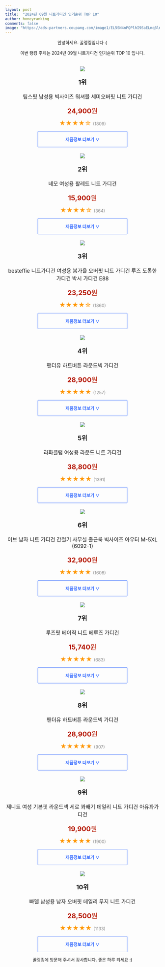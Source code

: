 ```yaml
---
layout: post
title:  "2024년 09월 니트가디건 인기순위 TOP 10"
author: honeyranking
comments: false
image: "https://ads-partners.coupang.com/image1/EL5SN4nPQPlhI9SaELmq3lmBx69gEMOEVfZqnaP2gi7kfeih-gNmZNq7t4FiO23OA_a_2QQEQu6vNqfi-w9pMNqqm0yNSeIol-32aSG8U1SVqlHxdMQkYZMumi_hvxHmfmaRykfFcTxOYDSUMrRAYFITpnkDAPMIZh2QDDUNjgvyl65wkNtvgqcogcM4rYybhwdQxwxt6czBzrPfnNJGkLNpwiPyR7bSfH1n_26W1T3PKB4YCuXMuknLJx0Quq5CDSkFTYG5jLs_pkIkn4r_dmcTvbVCZIyx4eT0PeI5BAx_XVMkbhYDrA5UPNmDgw=="
---
```

<p style="text-align: center;">안녕하세요. 꿀랭킹입니다 :)</p>
<p style="text-align: center;">이번 랭킹 주제는 2024년 09월 니트가디건 인기순위 TOP 10 입니다.</p><center><img src="https://ads-partners.coupang.com/image1/EL5SN4nPQPlhI9SaELmq3lmBx69gEMOEVfZqnaP2gi7kfeih-gNmZNq7t4FiO23OA_a_2QQEQu6vNqfi-w9pMNqqm0yNSeIol-32aSG8U1SVqlHxdMQkYZMumi_hvxHmfmaRykfFcTxOYDSUMrRAYFITpnkDAPMIZh2QDDUNjgvyl65wkNtvgqcogcM4rYybhwdQxwxt6czBzrPfnNJGkLNpwiPyR7bSfH1n_26W1T3PKB4YCuXMuknLJx0Quq5CDSkFTYG5jLs_pkIkn4r_dmcTvbVCZIyx4eT0PeI5BAx_XVMkbhYDrA5UPNmDgw==" style="margin-top:20px" /></center><p style="text-align: center; font-size: 20px"><b>1위</b></p><p style="text-align: center; font-size: 17px">팀스핏 남성용 빅사이즈 워셔블 세미오버핏 니트 가디건</p><p style="text-align: center;"><span style="color: #b61800; font-size: 22px;"><b>24,900</b>원</span></p><p style="text-align: center;"><span style="color: #ff9600; font-size: 20px;">★★★★☆ </span><span style="color: #878787;">(1809)</span></p><center><a href="https://link.coupang.com/re/AFFSDP?lptag=AF3899140&subid=honeyrank&pageKey=8311075469&itemId=23982085525&vendorItemId=91003191136&traceid=V0-153-629ae1d7be307615&clickBeacon=13dd7ed0-7d0b-11ef-8f2e-5239ac6617be%7E3&requestid=20240928050000280238430654&token=31850C%7CMIXED"><div style="font-size: 14px; display: inline-block; padding: 15px 90px; color: #346aff; border-radius: 2px; border: 1px solid #346aff; cursor: pointer;"><b>제품정보 더보기 &or;</b></div></a></center><center><img src="https://ads-partners.coupang.com/image1/Ofjas93FiMV6080hOVSQX-iBcK0usFGJZd_NCTTwMnCIZR4MI3NVciEpzPHj1-966pXXJMoI2GL2Zhcz2Ua64PKDldZrbnsuz-YEy4htKHqnuDJds-volUtAoSy2AdfgF8C3tFCxG4-Wy9_7g9lvm2Mn930OCsYnoV3r91JcA2I4gDzvj_JI-Ph7hZulzQwMrB7Z8bPmdn-Ji2IOfdWaB28MU3zQNOFFAxdHyiNAE6hBx1Q-wd54o7HIB_mWQSQ0oxCpn0AkfwEphpEdqDA0yJFu4r8R-tSyiRv2xkESMQFQcsJXo2lvB4s=" style="margin-top:20px" /></center><p style="text-align: center; font-size: 20px"><b>2위</b></p><p style="text-align: center; font-size: 17px">네모 여성용 팔레트 니트 가디건</p><p style="text-align: center;"><span style="color: #b61800; font-size: 22px;"><b>15,900</b>원</span></p><p style="text-align: center;"><span style="color: #ff9600; font-size: 20px;">★★★★☆ </span><span style="color: #878787;">(364)</span></p><center><a href="https://link.coupang.com/re/AFFSDP?lptag=AF3899140&subid=honeyrank&pageKey=4924363405&itemId=6458752821&vendorItemId=73776317529&traceid=V0-153-99d337b9b6773de8&requestid=20240928050000280238430654&token=31850C%7CMIXED"><div style="font-size: 14px; display: inline-block; padding: 15px 90px; color: #346aff; border-radius: 2px; border: 1px solid #346aff; cursor: pointer;"><b>제품정보 더보기 &or;</b></div></a></center><center><img src="https://ads-partners.coupang.com/image1/HBGBWaFjvLABNLx7HIrxEd8JhjKO9tnKUq04wTx1xuZJPlLHWxRMPjyiLOnnNuR91agnMSBCBDLiztpecJoUDNyLzACCsfOLuYkotaTwaIoRQICrus5LmHEIHtPZTdMui8lbi6nIp2sqmAWVitTHLIYH3GX4y8sWTB-vbebl5_B04h2lxvWIsPGBsknnPNuFCERQ5NR-lPk6AvOAkmDL-hD5UI8UdxUzETsboNkS4x7Nx5ycYNwTif7pkCKVfqfUCjoB_rkSNpvpx3Psgsus6lYr_19FW6Gw5SHyRs8-oq_Kok_2cU2yXtwr" style="margin-top:20px" /></center><p style="text-align: center; font-size: 20px"><b>3위</b></p><p style="text-align: center; font-size: 17px">besteffie 니트가디건 여성용 봄가을 오버핏 니트 가디건 루즈 도톰한 가디건 박시 가디건 E88</p><p style="text-align: center;"><span style="color: #b61800; font-size: 22px;"><b>23,250</b>원</span></p><p style="text-align: center;"><span style="color: #ff9600; font-size: 20px;">★★★★☆ </span><span style="color: #878787;">(1860)</span></p><center><a href="https://link.coupang.com/re/AFFSDP?lptag=AF3899140&subid=honeyrank&pageKey=7846077793&itemId=21372613594&vendorItemId=90882275518&traceid=V0-153-c1e516705198e0d0&requestid=20240928050000280238430654&token=31850C%7CMIXED"><div style="font-size: 14px; display: inline-block; padding: 15px 90px; color: #346aff; border-radius: 2px; border: 1px solid #346aff; cursor: pointer;"><b>제품정보 더보기 &or;</b></div></a></center><center><img src="https://ads-partners.coupang.com/image1/GNOM3iAl3-pLulOnGOJUB-3nuZdnOauOeSV_5TjoyI2Mt6Dxd0b-SlZ7dncI3n2ueKTsUP_SO8aWLjGulwxq3zPRFiynhUnmz-eiC55rNsY63bqwJo4TFAEnk2AaXuae33kaaNxQgRZXoWcZaA_0HGTNIud49rtZFKa3WGISL7_3SCVxDwRb5h1kpZ4LXJFlYwRuWHe0gxMLfMgAIeimM9kCTQYdonFIg3XGmzVYGt3xM1CfYnmMCCkdEcdeJ9bY9GyEe1pETKPGpMEqt3lz-h6Ez1q8YtZztPjwJoCqAv3Ckx6mjXQoJbiwOZg9QLqA" style="margin-top:20px" /></center><p style="text-align: center; font-size: 20px"><b>4위</b></p><p style="text-align: center; font-size: 17px">팬더유 하트버튼 라운드넥 가디건</p><p style="text-align: center;"><span style="color: #b61800; font-size: 22px;"><b>28,900</b>원</span></p><p style="text-align: center;"><span style="color: #ff9600; font-size: 20px;">★★★★★ </span><span style="color: #878787;">(1257)</span></p><center><a href="https://link.coupang.com/re/AFFSDP?lptag=AF3899140&subid=honeyrank&pageKey=8334376059&itemId=24064377777&vendorItemId=91084224319&traceid=V0-153-ee625cb5c6103648&clickBeacon=13dd7ed0-7d0b-11ef-9039-95372e453339%7E3&requestid=20240928050000280238430654&token=31850C%7CMIXED"><div style="font-size: 14px; display: inline-block; padding: 15px 90px; color: #346aff; border-radius: 2px; border: 1px solid #346aff; cursor: pointer;"><b>제품정보 더보기 &or;</b></div></a></center><center><img src="https://ads-partners.coupang.com/image1/9wSZ6akNldKYV3zY92-gurqouVlqsHIwSILfagoXgK6l5FeseYC9ZJ03naKfhaGHjEsuYnHLr8TYG2P_m4LPueRJ7Faao3y5ejF5nK-eGK0xF95GiVga8Lup7VdUKRfORtGCQ0N1XlhwIcBUBzqHIbBhvz8vNNGAkmL5YUzzcA0avmT63wkorhq_C1L8gNdC0F_oeNWXNtUgpu-3GZAWbFmzlwNqxDd6HgES2nZdnaVYPg6VmLe95GXn-JhM2Mt4KWJfXf1LP_ut_iVcAcYIv6TpMcJLLyS7VsdvGaIye0ifwp9PaN7CJfI=" style="margin-top:20px" /></center><p style="text-align: center; font-size: 20px"><b>5위</b></p><p style="text-align: center; font-size: 17px">라파클럽 여성용 라운드 니트 가디건</p><p style="text-align: center;"><span style="color: #b61800; font-size: 22px;"><b>38,800</b>원</span></p><p style="text-align: center;"><span style="color: #ff9600; font-size: 20px;">★★★★★ </span><span style="color: #878787;">(1391)</span></p><center><a href="https://link.coupang.com/re/AFFSDP?lptag=AF3899140&subid=honeyrank&pageKey=6810084686&itemId=16107100602&vendorItemId=83304605354&traceid=V0-153-2a27b440c3badcce&requestid=20240928050000280238430654&token=31850C%7CMIXED"><div style="font-size: 14px; display: inline-block; padding: 15px 90px; color: #346aff; border-radius: 2px; border: 1px solid #346aff; cursor: pointer;"><b>제품정보 더보기 &or;</b></div></a></center><center><img src="https://ads-partners.coupang.com/image1/KRu0bIKHgbFm083LKQmdXTJ1w3k58X0gr10Ol6BStObjYhQS1uTM_1x9CQ9isq0dsUDs4-rHem1Hv04deAaLhmTfsAXpvSKA9rTYPlGSv_CW9vfraj-Ug_EfLCbEHTOXRLdtM1IGgju-W3QCF-IZGRpU2b7wWqno_kbyyiMKWWkxH5_7cbn7dtUOP5UKGYNJnQjrBiU0Z53eK-qx9lQOv0z1wI0wUFAqA9iNula7Fn3v_CKyN0SakIzRV9AoZT_hiE4POSo0mox2o2ow3lLdgTbkVUBwIB4c_r_CALOmeaosyRyHHYDmFv6BmyIjpgE=" style="margin-top:20px" /></center><p style="text-align: center; font-size: 20px"><b>6위</b></p><p style="text-align: center; font-size: 17px">이브 남자 니트 가디건 간절기 사무실 출근룩 빅사이즈 아우터 M-5XL (6092-1)</p><p style="text-align: center;"><span style="color: #b61800; font-size: 22px;"><b>32,900</b>원</span></p><p style="text-align: center;"><span style="color: #ff9600; font-size: 20px;">★★★★★ </span><span style="color: #878787;">(1608)</span></p><center><a href="https://link.coupang.com/re/AFFSDP?lptag=AF3899140&subid=honeyrank&pageKey=7950588753&itemId=21942031548&vendorItemId=89675051296&traceid=V0-153-f41a267abb71cb76&clickBeacon=13dd7ed0-7d0b-11ef-9850-b80c4c3756cb%7E3&requestid=20240928050000280238430654&token=31850C%7CMIXED"><div style="font-size: 14px; display: inline-block; padding: 15px 90px; color: #346aff; border-radius: 2px; border: 1px solid #346aff; cursor: pointer;"><b>제품정보 더보기 &or;</b></div></a></center><center><img src="https://ads-partners.coupang.com/image1/H3K3u7C-fM1p2ymoH4nDe4BD31UFcVkku2VChvVmEc7sFSu_qHT2T7CEnW0lcSIAAg1jDis626ci9VX5GF7_ZIlxzZztYORHtDduI84U0JaDQb2MC5k60ThjWVSS8hSWVmbgP5dSrEdpyzJb9jPOApyVr409Do1UOKu-n7XyaVzkAa7gBqlPDXQO6fOeuOd5L4qiKbTiRVvnENVwc6JSFMo6RPs2fRVrtK-WrKyNTMBgHK12zEc-xi8xKXDYVgxXLio5FtCRPNiNWW2XnRlA5suHCktHCEcoMERDu9TfQe0V0jPpR8QHUcE=" style="margin-top:20px" /></center><p style="text-align: center; font-size: 20px"><b>7위</b></p><p style="text-align: center; font-size: 17px">루즈핏 베이직 니트 베루즈 가디건</p><p style="text-align: center;"><span style="color: #b61800; font-size: 22px;"><b>15,740</b>원</span></p><p style="text-align: center;"><span style="color: #ff9600; font-size: 20px;">★★★★★ </span><span style="color: #878787;">(683)</span></p><center><a href="https://link.coupang.com/re/AFFSDP?lptag=AF3899140&subid=honeyrank&pageKey=7600337888&itemId=20103834020&vendorItemId=87198874068&traceid=V0-153-71af5d7bc0cd27c1&requestid=20240928050000280238430654&token=31850C%7CMIXED"><div style="font-size: 14px; display: inline-block; padding: 15px 90px; color: #346aff; border-radius: 2px; border: 1px solid #346aff; cursor: pointer;"><b>제품정보 더보기 &or;</b></div></a></center><center><img src="https://ads-partners.coupang.com/image1/W5EuH6TWcEWhPmyTWz1hL29iIHuwozYREKJIzH-DZ7xU9zOeuykrqM-rVUaSWSEZYnL5yTayKF8o1Sv5K9Sdlu2vzvP0HPq1fA-uy0qPFN8CK3zEWFqZCMHpO76lMoEZjZt9GRb52nezyBtm66_Wlo1by9ws6iidsW1XnHn9TW70h7_4WfP4JAx-DIh09J73-KC0nnDQaDFDoq39b5GpeL0xtmo2bOhXh5wBl4zfv0zkorpTOpCZPcNNLoWvRM29K-Ci9GWbukNvM-_7qBT_rptYT3a0JUffQt3_jsH5yqzL7VbB1Qg5iW5CBBUpFw==" style="margin-top:20px" /></center><p style="text-align: center; font-size: 20px"><b>8위</b></p><p style="text-align: center; font-size: 17px">팬더유 하트버튼 라운드넥 가디건</p><p style="text-align: center;"><span style="color: #b61800; font-size: 22px;"><b>28,900</b>원</span></p><p style="text-align: center;"><span style="color: #ff9600; font-size: 20px;">★★★★★ </span><span style="color: #878787;">(907)</span></p><center><a href="https://link.coupang.com/re/AFFSDP?lptag=AF3899140&subid=honeyrank&pageKey=8334376059&itemId=24070290538&vendorItemId=91084224203&traceid=V0-153-ee625cb5c6103648&clickBeacon=13dd7ed0-7d0b-11ef-8a1f-715ec4142c0c%7E3&requestid=20240928050000280238430654&token=31850C%7CMIXED"><div style="font-size: 14px; display: inline-block; padding: 15px 90px; color: #346aff; border-radius: 2px; border: 1px solid #346aff; cursor: pointer;"><b>제품정보 더보기 &or;</b></div></a></center><center><img src="https://ads-partners.coupang.com/image1/NX8sXtGhnJXZAW-nNVPD564H3lXATlQNiyBAbH7wjb8tFK2v5pXzSpC_zCicRgiwNE2Xjoe9mG_e_KW5htG1CyNh4AuDMJvcsrcQqMobYTjiElotyjg4d2MLgJbJIqgTpI1fxMBXRtw49qqxLy5P14XHmPCkFWQQUKETB10vKmhh4fCUs8wGNSSRxppmUGtOneROQfIPQhi6J4xoaP2u78b1vyOxyP8JKUhcjTVQvRR5yZCCWaGVNd2h6y14rwAUMIr92wN-eb8WswzMlDrKOS5VUoqrR4oarqdMbFwj9ODc1TRtqdGdocg=" style="margin-top:20px" /></center><p style="text-align: center; font-size: 20px"><b>9위</b></p><p style="text-align: center; font-size: 17px">제니트 여성 기본핏 라운드넥 세로 꽈배기 데일리 니트 가디건 아유꽈가디건</p><p style="text-align: center;"><span style="color: #b61800; font-size: 22px;"><b>19,900</b>원</span></p><p style="text-align: center;"><span style="color: #ff9600; font-size: 20px;">★★★★★ </span><span style="color: #878787;">(1900)</span></p><center><a href="https://link.coupang.com/re/AFFSDP?lptag=AF3899140&subid=honeyrank&pageKey=7101543316&itemId=17728305541&vendorItemId=84970716215&traceid=V0-153-65af1a580d8a50b2&requestid=20240928050000280238430654&token=31850C%7CMIXED"><div style="font-size: 14px; display: inline-block; padding: 15px 90px; color: #346aff; border-radius: 2px; border: 1px solid #346aff; cursor: pointer;"><b>제품정보 더보기 &or;</b></div></a></center><center><img src="https://ads-partners.coupang.com/image1/tU1HijYMN7nwTfhvtcBhaK51-QACVapl3T1m1ahyvjJxWW_sckAwI8SqStUwEg1Lx_OTnINOxTf7a46dgWn03c0AJ4AX61KMDG9TCpQjkFx1UNwOq-SAlh91cx36P_jNtD6RfWbRU3HyBZVvkjqBPyUyNPprPM31jX6swIBho_qWQvMUBXcIRGXkzey4cB_T62_2kZST3qLRpEu1ofkOuLkLvPAE2BW70cDGcUa6AB3scgwuwD9XK-Ou7Ai8JUk7PBIh9UwfSCrE-kfBCyqyCzFQSSkmdkVju60gc-5UCoONREJwLa6ygewhqknz7VmB" style="margin-top:20px" /></center><p style="text-align: center; font-size: 20px"><b>10위</b></p><p style="text-align: center; font-size: 17px">빠델 남성용 남자 오버핏 데일리 무지 니트 가디건</p><p style="text-align: center;"><span style="color: #b61800; font-size: 22px;"><b>28,500</b>원</span></p><p style="text-align: center;"><span style="color: #ff9600; font-size: 20px;">★★★★★ </span><span style="color: #878787;">(1133)</span></p><center><a href="https://link.coupang.com/re/AFFSDP?lptag=AF3899140&subid=honeyrank&pageKey=6337067179&itemId=13276916215&vendorItemId=80511651258&traceid=V0-153-6cec898da5d0baf7&clickBeacon=13dd7ed0-7d0b-11ef-a06c-197734dffe20%7E3&requestid=20240928050000280238430654&token=31850C%7CMIXED"><div style="font-size: 14px; display: inline-block; padding: 15px 90px; color: #346aff; border-radius: 2px; border: 1px solid #346aff; cursor: pointer;"><b>제품정보 더보기 &or;</b></div></a></center><p style="text-align: center;">꿀랭킹에 방문해 주셔서 감사합니다. 좋은 하루 되세요 :)</p>